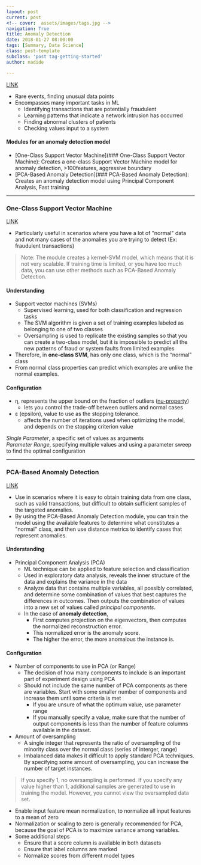 ```yaml
---
layout: post
current: post
<!-- cover:  assets/images/tags.jpg -->
navigation: True
title: Anomaly Detection
date: 2018-01-27 08:00:00
tags: [Summary, Data Science]
class: post-template
subclass: 'post tag-getting-started'
author: nadide

---
```



[LINK](https://docs.microsoft.com/en-us/azure/machine-learning/studio-module-reference/anomaly-detection)


- Rare events, finding unusual data points
- Encompasses many important tasks in ML
    - Identifying transactions that are potentially fraudulent
    - Learning patterns that indicate a network intrusion has occurred
    - Finding abnormal clusters of patients
    - Checking values input to a system


#### Modules for an anomaly detection model
- [One-Class Support Vector Machine](### One-Class Support Vector Machine): Creates a one-class Support Vector Machine model for anomaly detection, \>100features, aggressive boundary
- [PCA-Based Anomaly Detection](### PCA-Based Anomaly Detection): Creates an anomaly detection model using Principal Component Analysis, Fast training

------------------------------------------------------------

### One-Class Support Vector Machine

[LINK](https://docs.microsoft.com/en-us/azure/machine-learning/studio-module-reference/one-class-support-vector-machine)

- Particularly useful in scenarios where you have a lot of "normal" data and not many cases of the anomalies you are trying to detect (Ex: fraudulent transactions)

> Note: The module creates a kernel-SVM model, which means that it is not very scalable. If training time is limited, or you have too much data, you can use other methods such as PCA-Based Anomaly Detection.

#### Understanding

- Support vector machines (SVMs)
    - Supervised learning, used for both classification and regression tasks
    - The SVM algorithm is given a set of training examples labeled as belonging to one of two classes
    - Oversampling is used to replicate the existing samples so that you can create a two-class model, but it is impossible to predict all the new patterns of fraud or system faults from limited examples 
- Therefore, in __one-class SVM__, has only one class, which is the “normal” class 
- From normal class properties can predict which examples are unlike the normal examples. 

#### Configuration

- η, represents the upper bound on the fraction of outliers ([nu-property](https://www.microsoft.com/en-us/research/publication/estimating-the-support-of-a-high-dimensional-distribution/?from=http%3A%2F%2Fresearch.microsoft.com%2Fpubs%2F69731%2Ftr-99-87.pdf))
    - lets you control the trade-off between outliers and normal cases
- ε (epsilon), value to use as the stopping tolerance.
    - affects the number of iterations used when optimizing the model, and depends on the stopping criterion value

 _Single Parameter_, a specific set of values as arguments  
 _Parameter Range_, specifying multiple values and using a parameter sweep to find the optimal configuration 


------------------------------------------------------------

### PCA-Based Anomaly Detection

[LINK](https://docs.microsoft.com/en-us/azure/machine-learning/studio-module-reference/pca-based-anomaly-detection)


- Use in scenarios where it is easy to obtain training data from one class, such as valid transactions, but difficult to obtain sufficient samples of the targeted anomalies.
- By using the PCA-Based Anomaly Detection module, you can train the model using the available features to determine what constitutes a "normal" class, and then use distance metrics to identify cases that represent anomalies.


#### Understanding

- Principal Component Analysis (PCA)
    - ML technique can be applied to feature selection and classification
    - Used in exploratory data analysis, reveals the inner structure of the data and explains the variance in the data
    - Analyze data that contains multiple variables, all possibly correlated, and determine some combination of values that best captures the differences in outcomes. Then outputs the combination of values into a new set of values called _principal components_.
    - In the case of __anomaly detection__, 
         - First computes projection on the eigenvectors, then computes the normalized reconstruction error. 
         - This normalized error is the anomaly score. 
         - The higher the error, the more anomalous the instance is.
         
#### Configuration

- Number of components to use in PCA (or Range)
    - The decision of how many components to include is an important part of experiment design using PCA
    - Should not include the same number of PCA components as there are variables. Start with some smaller number of components and increase them until some criteria is met
        - If you are unsure of what the optimum value, use parameter range
        - If you manually specify a value, make sure that the number of output components is less than the number of feature columns available in the dataset.
- Amount of oversampling
    - A single integer that represents the ratio of oversampling of the minority class over the normal class (series of interger, range)
    - Imbalanced data makes it difficult to apply standard PCA techniques. By specifying some amount of oversampling, you can increase the number of target instances.
    
>If you specify 1, no oversampling is performed.
>If you specify any value higher than 1, additional samples are  generated to use in training the model.
>However, you cannot view the oversampled data set.

- Enable input feature mean normalization, to normalize all input features to a mean of zero
- Normalization or scaling to zero is generally recommended for PCA, because the goal of PCA is to maximize variance among variables.
- Some additional steps
    - Ensure that a score column is available in both datasets
    - Ensure that label columns are marked
    - Normalize scores from different model types






